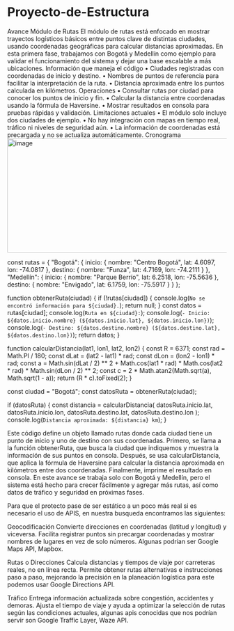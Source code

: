 # Proyecto-de-Estructura
Avance Módulo de Rutas
El módulo de rutas está enfocado en mostrar trayectos logísticos básicos entre puntos clave de distintas ciudades, usando coordenadas geográficas para calcular distancias aproximadas. En esta primera fase, trabajamos con Bogotá y Medellín como ejemplo para validar el funcionamiento del sistema y dejar una base escalable a más ubicaciones.
Información que maneja el código
•	Ciudades registradas con coordenadas de inicio y destino.
•	Nombres de puntos de referencia para facilitar la interpretación de la ruta.
•	Distancia aproximada entre los puntos calculada en kilómetros.
Operaciones
•	Consultar rutas por ciudad para conocer los puntos de inicio y fin.
•	Calcular la distancia entre coordenadas usando la fórmula de Haversine.
•	Mostrar resultados en consola para pruebas rápidas y validación.
Limitaciones actuales
•	El módulo solo incluye dos ciudades de ejemplo.
•	No hay integración con mapas en tiempo real, tráfico ni niveles de seguridad aún.
•	La información de coordenadas está precargada y no se actualiza automáticamente.
Cronograma
<img width="675" height="262" alt="image" src="https://github.com/user-attachments/assets/aae994bd-379d-40d7-bd8a-ad2fecfd87e4" />



const rutas = {
  "Bogotá": {
    inicio: { nombre: "Centro Bogotá", lat: 4.6097, lon: -74.0817 },
    destino: { nombre: "Funza", lat: 4.7169, lon: -74.2111 }
  },
  "Medellín": {
    inicio: { nombre: "Parque Berrío", lat: 6.2518, lon: -75.5636 },
    destino: { nombre: "Envigado", lat: 6.1759, lon: -75.5917 }
  }
};

function obtenerRuta(ciudad) {
  if (!rutas[ciudad]) {
    console.log(`No se encontró información para ${ciudad}.`);
    return null;
  }
  const datos = rutas[ciudad];
  console.log(`Ruta en ${ciudad}:`);
  console.log(`- Inicio: ${datos.inicio.nombre} (${datos.inicio.lat}, ${datos.inicio.lon})`);
  console.log(`- Destino: ${datos.destino.nombre} (${datos.destino.lat}, ${datos.destino.lon})`);
  return datos;
}

function calcularDistancia(lat1, lon1, lat2, lon2) {
  const R = 6371;
  const rad = Math.PI / 180;
  const dLat = (lat2 - lat1) * rad;
  const dLon = (lon2 - lon1) * rad;
  const a = Math.sin(dLat / 2) ** 2 +
            Math.cos(lat1 * rad) * Math.cos(lat2 * rad) *
            Math.sin(dLon / 2) ** 2;
  const c = 2 * Math.atan2(Math.sqrt(a), Math.sqrt(1 - a));
  return (R * c).toFixed(2);
}

const ciudad = "Bogotá";
const datosRuta = obtenerRuta(ciudad);

if (datosRuta) {
  const distancia = calcularDistancia(
    datosRuta.inicio.lat, datosRuta.inicio.lon,
    datosRuta.destino.lat, datosRuta.destino.lon
  );
  console.log(`Distancia aproximada: ${distancia} km`);
}




Este código define un objeto llamado rutas donde cada ciudad tiene un punto de inicio y uno de destino con sus coordenadas. Primero, se llama a la función obtenerRuta, que busca la ciudad que indiquemos y muestra la información de sus puntos en consola. Después, se usa calcularDistancia, que aplica la fórmula de Haversine para calcular la distancia aproximada en kilómetros entre dos coordenadas. Finalmente, imprime el resultado en consola.
En este avance se trabaja solo con Bogotá y Medellín, pero el sistema está hecho para crecer fácilmente y agregar más rutas, así como datos de tráfico y seguridad en próximas fases.


Para que el protecto pase de ser estático a un poco más real si es necesario el uso de APIS, en nuestra busqueda encontramos las siguientes:

Geocodificación
Convierte direcciones en coordenadas (latitud y longitud) y viceversa. Facilita registrar puntos sin precargar coordenadas y mostrar nombres de lugares en vez de solo números.
Algunas podrian ser Google Maps API, Mapbox.

Rutas o Direcciones
Calcula distancias y tiempos de viaje por carreteras reales, no en línea recta. Permite obtener rutas alternativas e instrucciones paso a paso, mejorando la precisión en la planeación logística para este podemos usar Google Directions API.

Tráfico
Entrega información actualizada sobre congestión, accidentes y demoras. Ajusta el tiempo de viaje y ayuda a optimizar la selección de rutas según las condiciones actuales, algunas apis conocidas que nos podrían servir son Google Traffic Layer, Waze API.
